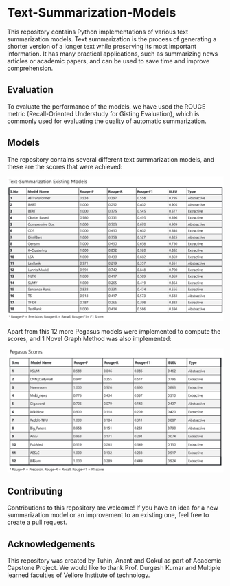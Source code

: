 # Text-Summarization-Models

This repository contains Python implementations of various text summarization models. Text summarization is the process of generating a shorter version of a longer text while preserving its most important information. It has many practical applications, such as summarizing news articles or academic papers, and can be used to save time and improve comprehension.

## Evaluation
To evaluate the performance of the models, we have used the ROUGE metric (Recall-Oriented Understudy for Gisting Evaluation), which is commonly used for evaluating the quality of automatic summarization.

## Models

The repository contains several different text summarization models, and these are the scores that were achieved:

![alt text](https://github.com/Tuhin-SnapD/Text-Summarization-Models/blob/main/Existing%20Scores.jpg?raw=true)

Apart from this 12 more Pegasus models were implemented to compute the scores, and 1 Novel Graph Method was also implemented:

![alt text](https://github.com/Tuhin-SnapD/Text-Summarization-Models/blob/main/Pegasus%20Scores.jpg?raw=true)

## Contributing
Contributions to this repository are welcome! If you have an idea for a new summarization model or an improvement to an existing one, feel free to create a pull request.

## Acknowledgements
This repository was created by Tuhin, Anant and Gokul as part of Academic Capstone Project. We would like to thank Prof. Durgesh Kumar and Multiple learned faculties of Vellore Institute of technology.
